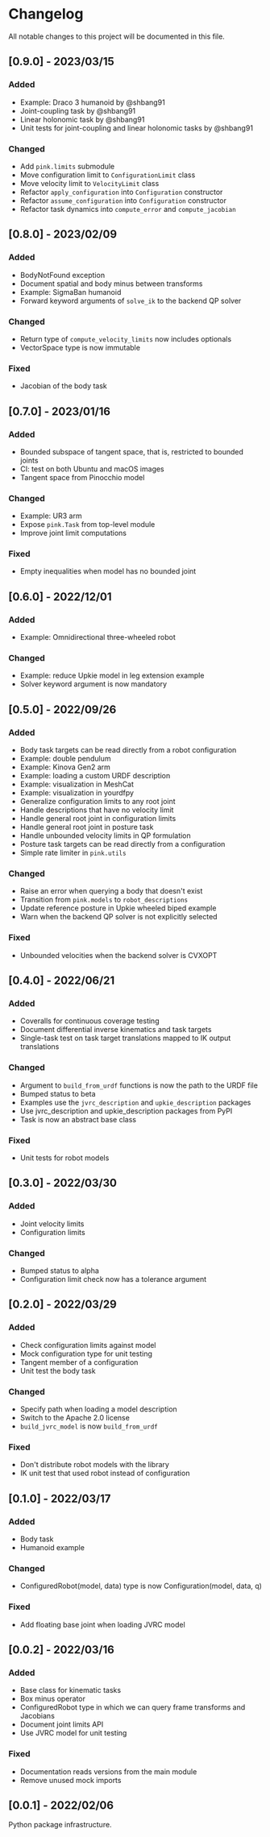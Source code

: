# Changelog

All notable changes to this project will be documented in this file.

## [0.9.0] - 2023/03/15

### Added

- Example: Draco 3 humanoid by @shbang91
- Joint-coupling task by @shbang91
- Linear holonomic task by @shbang91
- Unit tests for joint-coupling and linear holonomic tasks by @shbang91

### Changed

- Add ``pink.limits`` submodule
- Move configuration limit to ``ConfigurationLimit`` class
- Move velocity limit to ``VelocityLimit`` class
- Refactor ``apply_configuration`` into ``Configuration`` constructor
- Refactor ``assume_configuration`` into ``Configuration`` constructor
- Refactor task dynamics into ``compute_error`` and ``compute_jacobian``

## [0.8.0] - 2023/02/09

### Added

- BodyNotFound exception
- Document spatial and body minus between transforms
- Example: SigmaBan humanoid
- Forward keyword arguments of ``solve_ik`` to the backend QP solver

### Changed

- Return type of ``compute_velocity_limits`` now includes optionals
- VectorSpace type is now immutable

### Fixed

- Jacobian of the body task

## [0.7.0] - 2023/01/16

### Added

- Bounded subspace of tangent space, that is, restricted to bounded joints
- CI: test on both Ubuntu and macOS images
- Tangent space from Pinocchio model

### Changed

- Example: UR3 arm
- Expose ``pink.Task`` from top-level module
- Improve joint limit computations

### Fixed

- Empty inequalities when model has no bounded joint

## [0.6.0] - 2022/12/01

### Added

- Example: Omnidirectional three-wheeled robot

### Changed

- Example: reduce Upkie model in leg extension example
- Solver keyword argument is now mandatory

## [0.5.0] - 2022/09/26

### Added

- Body task targets can be read directly from a robot configuration
- Example: double pendulum
- Example: Kinova Gen2 arm
- Example: loading a custom URDF description
- Example: visualization in MeshCat
- Example: visualization in yourdfpy
- Generalize configuration limits to any root joint
- Handle descriptions that have no velocity limit
- Handle general root joint in configuration limits
- Handle general root joint in posture task
- Handle unbounded velocity limits in QP formulation
- Posture task targets can be read directly from a configuration
- Simple rate limiter in ``pink.utils``

### Changed

- Raise an error when querying a body that doesn't exist
- Transition from ``pink.models`` to ``robot_descriptions``
- Update reference posture in Upkie wheeled biped example
- Warn when the backend QP solver is not explicitly selected

### Fixed

- Unbounded velocities when the backend solver is CVXOPT

## [0.4.0] - 2022/06/21

### Added

- Coveralls for continuous coverage testing
- Document differential inverse kinematics and task targets
- Single-task test on task target translations mapped to IK output translations

### Changed

- Argument to ``build_from_urdf`` functions is now the path to the URDF file
- Bumped status to beta
- Examples use the ``jvrc_description`` and ``upkie_description`` packages
- Use jvrc\_description and upkie\_description packages from PyPI
- Task is now an abstract base class

### Fixed

- Unit tests for robot models

## [0.3.0] - 2022/03/30

### Added

- Joint velocity limits
- Configuration limits

### Changed

- Bumped status to alpha
- Configuration limit check now has a tolerance argument

## [0.2.0] - 2022/03/29

### Added

- Check configuration limits against model
- Mock configuration type for unit testing
- Tangent member of a configuration
- Unit test the body task

### Changed

- Specify path when loading a model description
- Switch to the Apache 2.0 license
- ``build_jvrc_model`` is now ``build_from_urdf``

### Fixed

- Don't distribute robot models with the library
- IK unit test that used robot instead of configuration

## [0.1.0] - 2022/03/17

### Added

- Body task
- Humanoid example

### Changed

- ConfiguredRobot(model, data) type is now Configuration(model, data, q)

### Fixed

- Add floating base joint when loading JVRC model

## [0.0.2] - 2022/03/16

### Added

- Base class for kinematic tasks
- Box minus operator
- ConfiguredRobot type in which we can query frame transforms and Jacobians
- Document joint limits API
- Use JVRC model for unit testing

### Fixed

- Documentation reads versions from the main module
- Remove unused mock imports

## [0.0.1] - 2022/02/06

Python package infrastructure.
